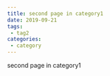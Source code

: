 ```yaml
---
title: second page in category1
date: 2019-09-21
tags:
 - tag2
categories:
 - category
---
```


second page in category1